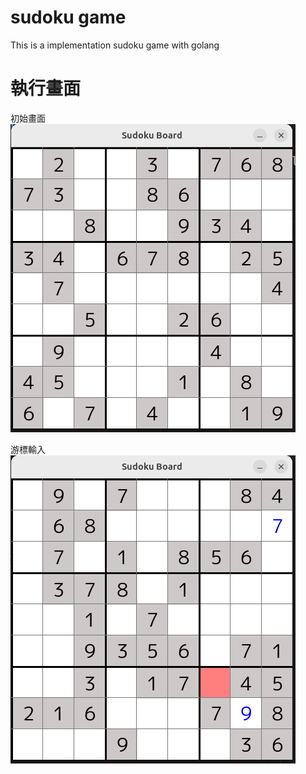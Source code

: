 # sudoku game

This is a implementation sudoku game with golang

# 執行畫面

初始畫面
![sudoku-game-play](sudoku-game-play.png)

游標輸入
![sudoku-game-play-with-cursor](sudoku-game-play-with-cursor.png)